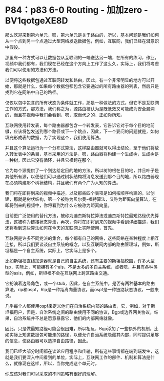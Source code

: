 # P84：p83 6-0 Routing - 加加zero - BV1qotgeXE8D

那么欢迎来到第六单元，嗯，第六单元是关于路由的，所以，基本问题是我们如何从一个点到另一个点通过大型网络发送数据包，例如，互联网，我们已经在潜意识中假设。

那里有一种方式可以让数据包从互联网的一端送达另一端，在所有的练习，作业，视频中我们都有，我们现在已经在这个方向上工作了这么久，实际上，我们将考虑我们可以使用的方法和方法。

以便将这些数据包通过互联网转发和路由，因此，有一个非常明显的地方可以开始，那就是什么，如果每个数据包都包含它要通过的所有路由器的列表，然后只是找到它在网络中自己的路径。

仅仅以包中包含的所有状态为条件就工作，那是一种做法的方式，但它不是互联网工作的方式，那方法，我们称之为，源路由被认为是既低效又可能成为安全漏洞的，而且在视频中我们会看到，嗯，取而代之的，正如你所知。

互联网使用转发表，每个路由器都包含一个转发表，它告诉它对于每个目的地前缀，应该将包发送到哪个路径或下一个跳点，因此，下一个要问的问题就是，如何填充形成表的数据，为了实现这个，我们使用算法。

并且这个算法运行为一个分布式算法，这样路由器就可以得出结论，至于他们将放入转发表中的条目，基本采用的方法是，嗯，路由器将构建一个生成树，生成树是一种树，因此它没有循环，并且它横跨在那个。

它为每个源提供了一个到达给定目的地的方法，所以树的根在目的地，并且叶子是其他所有源，以便他们可以通过树状结构将消息发送到那个目的地，所以路由器现在必须构建那个树状结构，并且我们有两个广为人知的算法。

我们将在即将到来的视频中描述，以及那些四个表项是如何按顺序构建的，以创建，那就是树状结构，第一个被称为贝尔曼-福特算法，又称为距离向量算法，在即将到来的视频中，你将看到为什么它被称为距离向量。

目前更广泛使用的替代方法，被称为迪杰斯特拉算法或迪杰斯特拉最短路径优先算法，这被称为链接状态算法，再次，你将在即将到来的视频中看到详细描述，我们还将看到这些算法如何在今天的互联网上实际使用，首先。

互联网是许多不同党派的集合，每个都有自己的网络，这些网络在某种程度上相互连接，所以我们要谈谈自主系统的概念，以及互联网内部的路由管理域，例如，斯坦福是一个自主系统，实际上，它实际上是多个。

比如斯坦福直线加速器就是自己的自主系统，还有主要的斯坦福校园，许多大型isp，实际上，可能拥有多个ais，不是太多的多自主系统，或者嗯，并且有各种类型的asis，例如，斯坦福不会在互联网上跨区路由交通。

它扮演着边缘角色，或一个stub，因此，在自主系统中，是否有两种基本的路由算法，rip和ospf，Rip是一种距离向量协议，而ospf是一种链路状态协议，一般来说。

几乎每个人都使用ospf来定义他们在自治系统内部的路由表，它，例如，对于斯坦福用户，但是，自治系统之间的路由使用不同的协议，Bgp或边界网关协议，结果，自治系统并不总是愿意暴露它，他们的内部网络就像。

因此，只是做最短路径可能会很困难，所以相反，Bgp添加了一些额外的机制，比如实际上知道数据包可能走的路径，以便允许自治系统隐藏其内部，同时提供足够的信息，使路由器可以选择自由路径，因此。

我们已经大部分时间都在谈论应用程序和传输，所有这些事情都在端到端发生，这就是我们要深入中间看到的单位，实际上，互联网工作的部件、机制和算法是什么，就像现在这样，所以，当你完成这个单元时。

你应该对我们可以采取的不同策略有很好的理解。